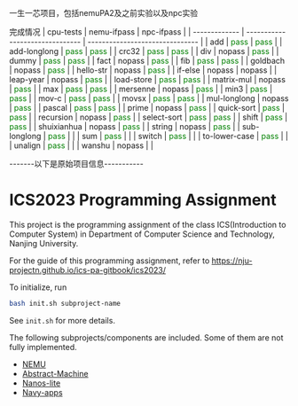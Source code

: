 一生一芯项目，包括nemuPA2及之前实验以及npc实验

完成情况
| cpu-tests     | nemu-ifpass                     | npc-ifpass                      |
| ------------- | ------------------------------- | ------------------------------- |
| add           | <font color=#008000>pass</font> | <font color=#008000>pass</font> |
| add-longlong  | <font color=#008000>pass</font> | <font color=#008000>pass</font> |
| crc32         | <font color=#008000>pass</font> | <font color=#008000>pass</font> |
| div           | nopass                          | <font color=#008000>pass</font> |
| dummy         | <font color=#008000>pass</font> | <font color=#008000>pass</font> |
| fact          | nopass                          | <font color=#008000>pass</font> |
| fib           | <font color=#008000>pass</font> | <font color=#008000>pass</font> |
| goldbach      | nopass                          | <font color=#008000>pass</font> |
| hello-str     | nopass                          | <font color=#008000>pass</font> |
| if-else       | nopass                          | nopass                          |
| leap-year     | nopass                          | <font color=#008000>pass</font> |
| load-store    | <font color=#008000>pass</font> | <font color=#008000>pass</font> |
| matrix-mul    | nopass                          | <font color=#008000>pass</font> |
| max           | <font color=#008000>pass</font> | <font color=#008000>pass</font> |
| mersenne      | nopass                          | <font color=#008000>pass</font> |
| min3          | <font color=#008000>pass</font> | <font color=#008000>pass</font> |
| mov-c         | <font color=#008000>pass</font> | <font color=#008000>pass</font> |
| movsx         | <font color=#008000>pass</font> | <font color=#008000>pass</font> |
| mul-longlong  | nopass                          | <font color=#008000>pass</font> |
| pascal        | <font color=#008000>pass</font> | <font color=#008000>pass</font> |
| prime         | nopass                          | <font color=#008000>pass</font> |
| quick-sort    | <font color=#008000>pass</font> | <font color=#008000>pass</font> |
| recursion     | nopass                          | <font color=#008000>pass</font> |
| select-sort   | <font color=#008000>pass</font> | <font color=#008000>pass</font> |
| shift         | <font color=#008000>pass</font> | <font color=#008000>pass</font> |
| shuixianhua   | nopass                          | <font color=#008000>pass</font> |
| string        | nopass                          | <font color=#008000>pass</font> |
| sub-longlong  | <font color=#008000>pass</font> |                                 |
| sum           | <font color=#008000>pass</font> |                                 |
| switch        | <font color=#008000>pass</font> |                                 |
| to-lower-case | <font color=#008000>pass</font> |                                 |
| unalign       | <font color=#008000>pass</font> |                                 |
| wanshu        | nopass                          |                                 |

-------以下是原始项目信息-----------
# ICS2023 Programming Assignment

This project is the programming assignment of the class ICS(Introduction to Computer System)
in Department of Computer Science and Technology, Nanjing University.

For the guide of this programming assignment,
refer to https://nju-projectn.github.io/ics-pa-gitbook/ics2023/

To initialize, run
```bash
bash init.sh subproject-name
```
See `init.sh` for more details.

The following subprojects/components are included. Some of them are not fully implemented.
* [NEMU](https://github.com/NJU-ProjectN/nemu)
* [Abstract-Machine](https://github.com/NJU-ProjectN/abstract-machine)
* [Nanos-lite](https://github.com/NJU-ProjectN/nanos-lite)
* [Navy-apps](https://github.com/NJU-ProjectN/navy-apps)
